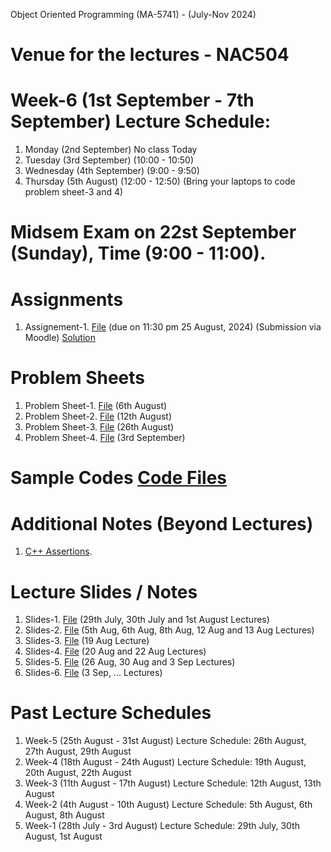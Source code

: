Object Oriented Programming (MA-5741) - (July-Nov 2024)
# Venue for the lectures - NAC504

# Week-6 (1st September - 7th September) Lecture Schedule:
1. Monday (2nd September) No class Today
2. Tuesday (3rd September) (10:00 - 10:50)
3. Wednesday (4th September) (9:00 - 9:50)
4. Thursday (5th August) (12:00 - 12:50) (Bring your laptops to code problem sheet-3 and 4)

# Midsem Exam on 22st September (Sunday), Time (9:00 - 11:00).

# Assignments
1. Assignement-1. [File](OOP_August_2024/assignement_1.pdf) (due on 11:30 pm 25 August, 2024) (Submission via Moodle) [Solution](ex_Codes/assngmnt-1_sol.cpp)

# Problem Sheets
1. Problem Sheet-1. [File](OOP_August_2024/problem_sheet-1.pdf) (6th August)
2. Problem Sheet-2. [File](OOP_August_2024/problem_sheet-2.pdf) (12th August)
3. Problem Sheet-3. [File](OOP_August_2024/problem_sheet-3.pdf) (26th August)
4. Problem Sheet-4. [File](OOP_August_2024/problem_sheet-4.pdf) (3rd September)

# Sample Codes [Code Files](example-codes.md)

# Additional Notes (Beyond Lectures)
1. [C++ Assertions](OOP_August_2024/assertions.pdf). 
   
# Lecture Slides / Notes
1. Slides-1. [File](OOP_August_2024/Slides-1.pdf) (29th July, 30th July and 1st August Lectures)
2. Slides-2. [File](OOP_August_2024/Slides-2.pdf) (5th Aug, 6th Aug, 8th Aug, 12 Aug and 13 Aug Lectures)
3. Slides-3. [File](OOP_August_2024/Slides-3.pdf) (19 Aug Lecture)
4. Slides-4. [File](OOP_August_2024/Slides-4.pdf) (20 Aug and 22 Aug Lectures)
5. Slides-5. [File](OOP_August_2024/Slides-5.pdf) (26 Aug, 30 Aug and 3 Sep Lectures)
6. Slides-6. [File](OOP_August_2024/Slides-6.pdf) (3 Sep, ... Lectures)


# Past Lecture Schedules

1. Week-5 (25th August - 31st August) Lecture Schedule: 26th August, 27th August, 29th August
2. Week-4 (18th August - 24th August) Lecture Schedule: 19th August, 20th August, 22th August
3. Week-3 (11th August - 17th August) Lecture Schedule: 12th August, 13th August
4. Week-2 (4th August - 10th August) Lecture Schedule: 5th August, 6th August, 8th August
5. Week-1 (28th July - 3rd August) Lecture Schedule: 29th July, 30th August, 1st August
